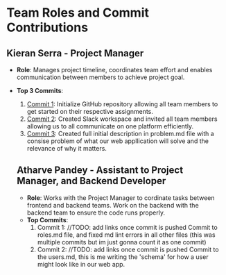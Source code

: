 # Team Roles and Commit Contributions

## Kieran Serra - Project Manager

- **Role**: Manages project timeline, coordinates team effort and enables communication between members to achieve project goal.
- **Top 3 Commits**:
  1. [Commit 1](https://github.com/kserra1/CS326Team2/commit/abd7afde6bdb0a6cb865082c2b7780db0b5f0e7e): Initialize GitHub repository allowing all team members to get started on their respective assignments.
  2. [Commit 2](https://github.com/kserra1/CS326Team2/commit/fbb887eb29716258daff32c4ab99ae0e7a9d517e): Created Slack workspace and invited all team members allowing us to all communicate on one platform efficiently.
  3. [Commit 3](https://github.com/kserra1/CS326Team2/commit/2b3e06fe699464d31a1996ab2cf6b68e47108aaf): Created full initial description in problem.md file with a consise problem of what our web appllication will solve and the relevance of why it matters.

  ## Atharve Pandey - Assistant to Project Manager, and Backend Developer

  - **Role**: Works with the Project Manager to cordinate tasks between frontend and backend teams. Work on the backend with the backend team to ensure the code runs properly.
  - **Top Commits**:
    1. Commit 1: //TODO: add links once commit is pushed
    Commit to roles.md file, and fixed md lint errors in all other files (this was multiple commits but im just gonna count it as one commit)
    2. Commit 2: //TODO: add links once commit is pushed
    Commit to the users.md, this is me writing the 'schema' for how a user might look like in our web app.
